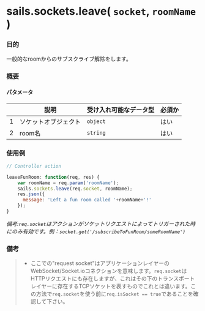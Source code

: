 # sails.sockets.leave( `socket`, `roomName` )
### 目的
一般的なroomからのサブスクライブ解除をします。

### 概要
#### パタメータ
|   |          説明        | 受け入れ可能なデータ型 | 必須か |
|---|-----------------------------|---------------------|------------|
| 1 | ソケットオブジェクト |      `object`       | はい        |
| 2 |           room名        | `string`            | はい         |

### 使用例
```javascript
// Controller action

leaveFunRoom: function(req, res) {
    var roomName = req.param('roomName');
    sails.sockets.leave(req.socket, roomName);
    res.json({
      message: 'Left a fun room called '+roomName+'!'
    });
}
```

*備考:`req.socket`はアクションがソケットリクエストによってトリガーされた時にのみ有効です。例：`socket.get('/subscribeToFunRoom/someRoomName')`*

### 備考
> + ここでの"request socket"はアプリケーションレイヤーのWebSocket/Socket.ioコネクションを意味します。`req.socket`はHTTPリクエストにも存在しますが、これはその下のトランスポートレイヤーに存在するTCPソケットを表すものでこれとは違います。この方法で`req.socket`を使う前に`req.isSocket == true`であることを確認して下さい。

<docmeta name="uniqueID" value="sailssocketsleave425459">
<docmeta name="displayName" value="sails.sockets.leave()">

